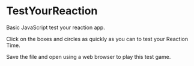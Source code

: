 # TestYourReaction

Basic JavaScript test your reaction app.

Click on the boxes and circles as quickly as you can to test your Reaction Time.

Save the file and open using a web browser to play this test game.
